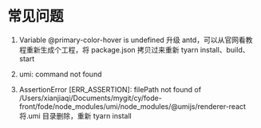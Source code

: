 # 常见问题

1. Variable @primary-color-hover is undefined 升级 antd，可以从官网看教程重新生成个工程，将 package.json 拷贝过来重新 tyarn install、build、start

2. umi: command not found

3. AssertionError [ERR_ASSERTION]: filePath not found of /Users/xianjiaqi/Documents/mygit/cy/fode-front/fode/node_modules/umi/node_modules/@umijs/renderer-react 将.umi 目录删除，重新 tyarn install
